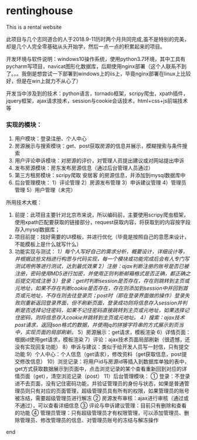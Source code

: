 # rentinghouse
This is a rental website

此项目与几个志同道合的人于2018.9-11历时两个月共同完成,虽不是特别的完美，却是几个人完全零基础从头开始学，然后一点一点的积累起来的项目。

开发环境与软件说明：windows10操作系统，使用python3.7环境，其中工具有pycharm写项目，navicat图形化数据库，后期使用nginx部署（这个人联系不到了。。。我倒是想尝试一下部署到windows上的iis上，毕竟nginx部署在linux上比较好，但是在win上就力不从心了）

开发当中涉及到的技术：python语言，tornado框架，scripy爬虫，xpath插件，jquery框架，ajax请求技术，session与cookie会话技术，html+css+js前端技术等

### 实现的模块：
  1. 用户模块：登录注册、个人中心
  2. 房源展示与搜索模块：get、post获取房源的信息并展示，模糊搜索与条件搜索
  3. 用户评论申诉模块：对房源的评价，对管理人员提出建议或对网站提出申诉
  4. 发布房源模块：房东发布房源信息（通过后台管理人员通过）
  5. 第三方租房模块：scripy爬取  安居客  的房源信息，并添加到mysql数据库中
  6. 后台管理模块：
      1）评论管理
      2）房源发布管理
      3）申诉建议管理
      4）管理员管理
      5）用户管理（未完）
  
所用技术大概：
  1. 前提：此项目主要针对北京市来说，所以编码前，主要使用scripy爬虫框架，使用xpath匹配要获取的链接部分，request获取内容，将获取到的内容按字段存入mysql数据库；
  2. 项目前提：找好需要的UI模板，并进行优化（毕竟是按照自己的意愿来设计，不能模板上是什么就写什么）
  3. 功能实现与测试：
    *1）每个人写好自己的需求分析，概要设计，详细设计等，并根据这些文档进行构思与代码实现，每一个模块或功能完成后会有人专门写测试用例等进行测试，达到最优效果*
    *2）注册：ajax判断注册的账号是否已被注册，密码使用MD5进行加密，并使用正则判断邮箱格式是否正确，都正确之后提交完成注册*
    *3）登录：get时判断session是否存在，存在则跳转到主页或元地址，如果不存在判断cookie是否存在，存在则添加到session中并回到首页或元地址，不存在则去往登录页；post时（即在登录界面做的操作）登录失败则重新返回登录界面，但不刷新页面，登录成功则将信息存入session并判断是否选择记住密码，如果不记住密码直接跳转到主页或元地址，如果选择记住密码，则将信息存入cookie并跳转到主页或元地址。*
    *4）搜索：ajax技术post请求，返回json格式的数据，并使用jq的拼接字符串的方式展示到页当中，实现页面的局部刷新。*
    5）房源展示：get请求，模板渲染
    6）详情页面：根据id使用get请求，模板渲染
    7）评论：ajax技术页面局部刷新（很遗憾，还没有实现回复功能）
    8）申诉与建议：类似于给开发人员写一封信，只有提交功能
    9）个人中心：个人信息（get请求），修改资料（get获取信息，post提交修改信息）
    10）浏览记录：将用户id与房源id等插入到数据库单独的表中，get方式获取数据展示到页面中，点击浏览记录的某个查看重新回到对应的详情页面（get），清空浏览记录（post）
    11）后台管理模块： 
      ① 登录：不登录进不去页面，没有记住密码功能，并验证管理员的身份与状态，如果是普通管理员则只有对应的页面管理，超级管理员具有所有的权限，如果管理员的账号被冻结，需要超级管理员进行解冻
      ② 房源发布审核：ajax进行审核（通过或不通过），可以查看详细信息
      ③ 评论与申诉建议管理：目前只有删除和查看的功能
      ④ 管理员管理：只有超级管理员才有权限管理，可以添加管理员、删除管理员、修改管理员的信息、对管理员账号的冻结与解冻操作



end

